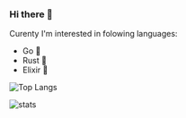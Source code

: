 

### Hi there 👋

Curenty I'm interested in folowing languages:

+ Go :hamster:
+ Rust :crab:
+ Elixir 🧪 


![Top Langs](https://github-readme-stats.vercel.app/api/top-langs/?username=ninedraft&card_width=495&hide=jupyter%20notebook)

![stats](https://github-readme-stats.vercel.app/api?username=ninedraft&show_icons=true)


